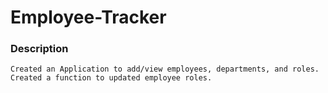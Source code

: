 # Employee-Tracker



### Description 

    Created an Application to add/view employees, departments, and roles. Created a function to updated employee roles. 

